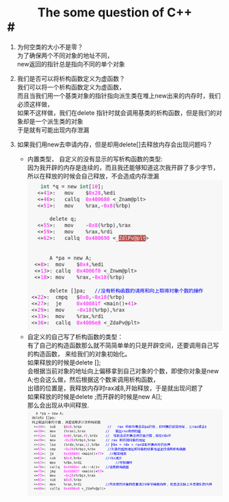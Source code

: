 # <center> The some question of C++ </center>#
1. 为何空类的大小不是零？<br>
为了确保两个不同对象的地址不同，<br>
new返回的指针总是指向不同的单个对象<br>

2. 我们是否可以将析构函数定义为虚函数？<br>
我们可以将一个析构函数定义为虚函数，<br>
而且当我们用一个基类对象的指针指向派生类在堆上new出来的内存时，我们必须这样做，<br>
如果不这样做，我们在delete 指针时就会调用基类的析构函数，但是我们的对象却是一个派生类的对象<br>
于是就有可能出现内存泄漏<br>

3. 如果我们用new去申请内存，但是却用delete[]去释放内存会出现问题吗？<br>
     * 内置类型， 自定义的没有显示的写析构函数的类型:<br>
因为我开辟的内存是连续的，而且我还能够知道这次我开辟了多少字节，<br>
所以在释放的时候会自己释放，不会造成内存泄漏<br>
![Alt text](doc/new2.png )
     * 自定义的自己写了析构函数的类型：<br>
有了自己的构造函数那么就不简简单单的只是开辟空间，还要调用自己写的构造函数， 来给我们的对象初始化。<br>
如果释放的时候是delete [];<br>
会根据当前对象的地址向上偏移拿到自己对象的个数，即使你对象是new A;也会这么做，然后根据这个数来调用析构函数，<br>
出错的位置是，我释放内存时rax减8,开始释放，于是就出现问题了 <br>
如果释放的时候是delete ;而开辟的时候是new A[];<br>
那么会出现从中间释放.<br>
![Alt text](doc/new1.png )

